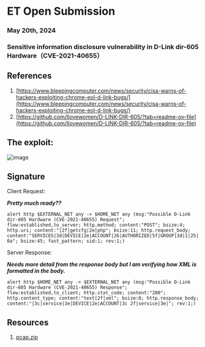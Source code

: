 # ET Open Submission
### May 20th, 2024
### Sensitive information disclosure vulnerability in D-Link dir-605 Hardware（CVE-2021-40655）

## References

1. [https://www.bleepingcomputer.com/news/security/cisa-warns-of-hackers-exploiting-chrome-eol-d-link-bugs/](https://www.bleepingcomputer.com/news/security/cisa-warns-of-hackers-exploiting-chrome-eol-d-link-bugs/)
2. [https://github.com/Ilovewomen/D-LINK-DIR-605/?tab=readme-ov-file](https://github.com/Ilovewomen/D-LINK-DIR-605/?tab=readme-ov-file)


## The exploit:

![image](https://github.com/eatinsundip/Suricata/assets/43767555/a5dd4a01-d392-4aa4-afbb-26ee1c6d6619)


## Signature

Client Request: 

***Pretty much ready??***

```alert http $EXTERNAL_NET any -> $HOME_NET any (msg:"Possible D-Link dir-605 Hardware (CVE-2021-40655) Request"; flow:established,to_server; http.method; content:"POST"; bsize:4; http.uri; content:"|2f|getcfg|2e|php"; bsize:11; http.request_body; content:"SERVICES|3d|DEVICE|2e|ACCOUNT|26|AUTHORIZED|5f|GROUP|3d|1|25|0a"; bsize:45; fast_pattern; sid:1; rev:1;)```

Server Response:

***Needs more detail from the response body but I am verifying how XML is formatted in the body.***

```alert http $HOME_NET any -> $EXTERNAL_NET any (msg:"Possible D-Link dir-605 Hardware (CVE-2021-40655) Response"; flow:established,to_client; http.stat_code; content:"200"; http.content_type; content:"text|2f|xml"; bsize:8; http.response_body; content:"|3c|service|3e|DEVICE|2e|ACCOUNT|3c 2f|service|3e|"; rev:1;)```

## Resources

1. [pcap.zip](https://github.com/eatinsundip/Suricata/files/15380245/pcap.zip)
